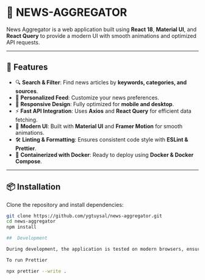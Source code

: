 # 📰 NEWS-AGGREGATOR

News Aggregator is a web application built using **React 18**, **Material UI**, and **React Query** to provide a modern UI with smooth animations and optimized API requests.

---

## 🚀 Features

- 🔍 **Search & Filter**: Find news articles by **keywords, categories, and sources**.
- 📰 **Personalized Feed**: Customize your news preferences.
- 📱 **Responsive Design**: Fully optimized for **mobile and desktop**.
- ⚡ **Fast API Integration**: Uses **Axios** and **React Query** for efficient data fetching.
- 🎨 **Modern UI**: Built with **Material UI** and **Framer Motion** for smooth animations.
- 🛠️ **Linting & Formatting**: Ensures consistent code style with **ESLint & Prettier**.
- 🐳 **Containerized with Docker**: Ready to deploy using **Docker & Docker Compose**.

---

## 📦 Installation

Clone the repository and install dependencies:

```sh
git clone https://github.com/ygtuysal/news-aggregator.git
cd news-aggregator
npm install

##  Development

During development, the application is tested on modern browsers, ensuring compatibility with the latest versions of Chrome, Firefox, and Safari.

To run Prettier

npx prettier --write .
```
